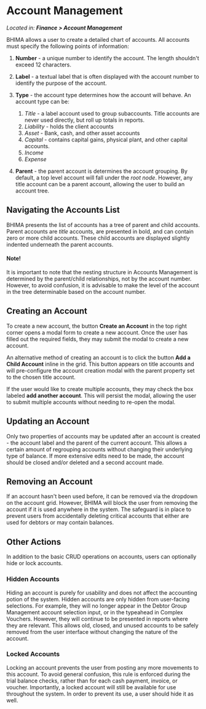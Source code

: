# Account Management

_Located in: **Finance > Account Management**_

BHIMA allows a user to create a detailed chart of accounts.  All accounts must specify the following points of information:
 1. **Number** - a unique number to identify the account.  The length shouldn't exceed 12 characters.
 2. **Label** - a textual label that is often displayed with the account number to identify the purpose of the account.
 3. **Type** - the account type determines how the account will behave.  An account type can be:
    1. _Title_ - a label account used to group subaccounts.  Title accounts are never used directly, but roll up totals in reports.
    2. _Liability_ - holds the client accounts
    3. _Asset_ - Bank, cash, and other asset accounts
    4. _Capital_ - contains capital gains, physical plant, and other capital accounts.
    5. _Income_
    6. _Expense_

 4. **Parent** - the parent account is determines the account grouping.  By default, a top level account will fall under the _root node_.  However, any title account can be a parent account, allowing the user to build an account tree.

## Navigating the Accounts List

BHIMA presents the list of accounts has a tree of parent and child accounts.  Parent accounts are _title_ accounts, are presented in bold, and can contain zero or more child accounts. These child accounts are displayed slightly indented underneath the parent accounts.

<div class="bs-callout bs-callout-primary">
<h4>Note!</h4>
It is important to note that the nesting structure in Accounts Management is determined by the parent/child relationships, not by the account number.  However, to avoid confusion, it is advisable to make the level of the account in the tree determinable based on the account number.
</div>

## Creating an Account

To create a new account, the button **Create an Account** in the top right corner opens a modal form to create a new account.  Once the user has filled out the required fields, they may submit the modal to create a new account.

An alternative method of creating an account is to click the button **Add a Child Account** inline in the grid.  This button appears on title accounts and will pre-configure the account creation modal with the parent property set to the chosen title account.

If the user would like to create multiple accounts, they may check the box labeled **add another account**.  This will persist the modal, allowing the user to submit multiple accounts without needing to re-open the modal.

## Updating an Account

Only two properties of accounts may be updated after an account is created - the account label and the parent of the current account.  This allows a certain amount of regrouping accounts without changing their underlying type of balance.  If more extensive edits need to be made, the account should be closed and/or deleted and a second account made.

## Removing an Account

If an account hasn't been used before, it can be removed via the dropdown on the account grid.  However, BHIMA will block the user from removing the account if it is used anywhere in the system.  The safeguard is in place to prevent users from accidentally deleting critical accounts that either are used for debtors or may contain balances.

## Other Actions

In addition to the basic CRUD operations on accounts, users can optionally hide or lock accounts.

### Hidden Accounts

Hiding an account is purely for usability and does not affect the accounting potion of the system. Hidden accounts are only hidden from user-facing selections.  For example, they will no longer appear in the Debtor Group Management account selection input, or in the typeahead in Complex Vouchers.  However, they will continue to be presented in reports where they are relevant.  This allows old, closed, and unused accounts to be safely removed from the user interface without changing the nature of the account.

### Locked Accounts

Locking an account prevents the user from posting any more movements to this account.  To avoid general confusion, this rule is enforced during the trial balance checks, rather than for each cash payment, invoice, or voucher.  Importantly, a locked account will still be available for use throughout the system.  In order to prevent its use, a user should hide it as well.
